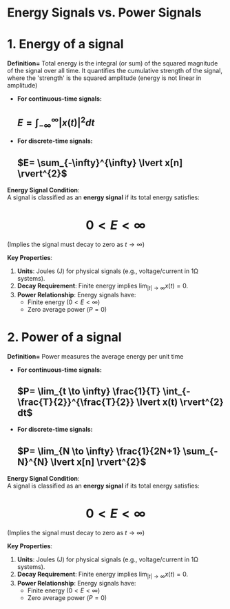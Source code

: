 # Energy Signals vs. Power Signals

# 1. Energy of a signal

**Definition=** Total energy is the integral (or sum) of the squared magnitude of the signal over all time. It quantifies the cumulative strength of the signal, where the 'strength' is the squared amplitude (energy is not linear in amplitude)

- **For continuous-time signals:**

  ## $E= \int_{-\infty}^{\infty} \lvert x(t) \rvert^{2} dt$

- **For discrete-time signals:**

  ## $E= \sum_{-\infty}^{\infty} \lvert x[n] \rvert^{2}$ 

**Energy Signal Condition**:  
A signal is classified as an **energy signal** if its total energy satisfies:
  # $$0 < E < \infty$$
(Implies the signal must decay to zero as $t\rightarrow\infty$)

**Key Properties**:
1. **Units**: Joules (J) for physical signals (e.g., voltage/current in 1Ω systems).
2. **Decay Requirement**: Finite energy implies $\lim_{|t| \to \infty} x(t) = 0$.
3. **Power Relationship**: Energy signals have:
   - Finite energy $( 0 < E < \infty )$
   - Zero average power $( P = 0 )$

# 2. Power of a signal

**Definition=** Power measures the average energy per unit time

- **For continuous-time signals:**

  ## $P= \lim_{t \to \infty} \frac{1}{T} \int_{-\frac{T}{2}}^{\frac{T}{2}} \lvert x(t) \rvert^{2} dt$

- **For discrete-time signals:**

  ## $P= \lim_{N \to \infty} \frac{1}{2N+1} \sum_{-N}^{N} \lvert x[n] \rvert^{2}$ 

**Energy Signal Condition**:  
A signal is classified as an **energy signal** if its total energy satisfies:
  # $$0 < E < \infty$$
(Implies the signal must decay to zero as $t\rightarrow\infty$)

**Key Properties**:
1. **Units**: Joules (J) for physical signals (e.g., voltage/current in 1Ω systems).
2. **Decay Requirement**: Finite energy implies $\lim_{|t| \to \infty} x(t) = 0$.
3. **Power Relationship**: Energy signals have:
   - Finite energy $( 0 < E < \infty )$
   - Zero average power $( P = 0 )$
